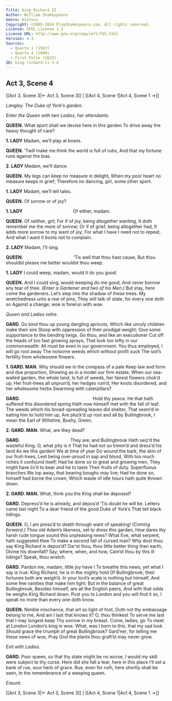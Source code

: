 ```yaml
---
Title: King Richard II
Author: William Shakespeare
Genre: History
Copyright: ©2005-2024 PlayShakespeare.com. All rights reserved.
License: GFDL License 1.3
License URL: http://www.gnu.org/copyleft/fdl.html
Version: 4.3
Sources:
  - Quarto 1 (1597)
  - Quarto 4 (1608)
  - First Folio (1623)
ID: king-richard-ii-3-4
---
```


## Act 3, Scene 4
[[Act 3, Scene 3|← Act 3, Scene 3]] | [[Act 4, Scene 1|Act 4, Scene 1 →]]

*Langley. The Duke of York’s garden.*

*Enter the Queen with two Ladies, her attendants.*

**QUEEN.**
What sport shall we devise here in this garden
To drive away the heavy thought of care?

**1. LADY**
Madam, we’ll play at bowls.

**QUEEN.**
’Twill make me think the world is full of rubs,
And that my fortune runs against the bias.

**2. LADY**
Madam, we’ll dance.

**QUEEN.**
My legs can keep no measure in delight,
When my poor heart no measure keeps in grief;
Therefore no dancing, girl, some other sport.

**1. LADY**
Madam, we’ll tell tales.

**QUEEN.**
Of sorrow or of joy?

**1. LADY**
           Of either, madam.

**QUEEN.**
Of neither, girl;
For if of joy, being altogether wanting,
It doth remember me the more of sorrow;
Or if of grief, being altogether had,
It adds more sorrow to my want of joy;
For what I have I need not to repeat,
And what I want it boots not to complain.

**2. LADY**
Madam, I’ll sing.

**QUEEN.**
           ’Tis well that thou hast cause,
But thou shouldst please me better wouldst thou weep.

**1. LADY**
I could weep, madam, would it do you good.

**QUEEN.**
And I could sing, would weeping do me good,
And never borrow any tear of thee.
*(Enter a Gardener and two of his Men.)*
But stay, here come the gardeners.
Let’s step into the shadow of these trees.
My wretchedness unto a row of pins,
They will talk of state, for every one doth so
Against a change; woe is forerun with woe.

*Queen and Ladies retire.*

**GARD.**
Go bind thou up young dangling apricots,
Which like unruly children make their sire
Stoop with oppression of their prodigal weight;
Give some supportance to the bending twigs.
Go thou, and like an executioner
Cut off the heads of too fast growing sprays,
That look too lofty in our commonwealth:
All must be even in our government.
You thus employed, I will go root away
The noisome weeds which without profit suck
The soil’s fertility from wholesome flowers.

**1. GARD. MAN.**
Why should we in the compass of a pale
Keep law and form and due proportion,
Showing as in a model our firm estate,
When our sea-walled garden, the whole land,
Is full of weeds, her fairest flowers chok’d up,
Her fruit-trees all unprun’d, her hedges ruin’d,
Her knots disordered, and her wholesome herbs
Swarming with caterpillars?

**GARD.**
                Hold thy peace.
He that hath suffered this disordered spring
Hath now himself met with the fall of leaf.
The weeds which his broad-spreading leaves did shelter,
That seem’d in eating him to hold him up,
Are pluck’d up root and all by Bullingbrook,
I mean the Earl of Wiltshire, Bushy, Green.

**2. GARD. MAN.**
What, are they dead?

**GARD.**
           They are; and Bullingbrook
Hath seiz’d the wasteful King. O, what pity is it
That he had not so trimm’d and dress’d his land
As we this garden! We at time of year
Do wound the bark, the skin of our fruit-trees,
Lest being over-proud in sap and blood,
With too much riches it confound itself;
Had he done so to great and growing men,
They might have liv’d to bear and he to taste
Their fruits of duty. Superfluous branches
We lop away, that bearing boughs may live;
Had he done so, himself had borne the crown,
Which waste of idle hours hath quite thrown down.

**2. GARD. MAN.**
What, think you the King shall be deposed?

**GARD.**
Depress’d he is already, and depos’d
’Tis doubt he will be. Letters came last night
To a dear friend of the good Duke of York’s
That tell black tidings.

**QUEEN.**
O, I am press’d to death through want of speaking!
*(Coming forward.)*
Thou old Adam’s likeness, set to dress this garden,
How dares thy harsh rude tongue sound this unpleasing news?
What Eve, what serpent, hath suggested thee
To make a second fall of cursed man?
Why dost thou say King Richard is depos’d?
Dar’st thou, thou little better thing than earth,
Divine his downfall? Say, where, when, and how,
Cam’st thou by this ill tidings? Speak, thou wretch.

**GARD.**
Pardon me, madam, little joy have I
To breathe this news, yet what I say is true:
King Richard, he is in the mighty hold
Of Bullingbrook; their fortunes both are weigh’d.
In your lord’s scale is nothing but himself,
And some few vanities that make him light;
But in the balance of great Bullingbrook,
Besides himself, are all the English peers,
And with that odds he weighs King Richard down.
Post you to London and you will find it so,
I speak no more than every one doth know.

**QUEEN.**
Nimble mischance, that art so light of foot,
Doth not thy embassage belong to me,
And am I last that knows it? O, thou thinkest
To serve me last that I may longest keep
Thy sorrow in my breast. Come, ladies, go
To meet at London London’s king in woe.
What, was I born to this, that my sad look
Should grace the triumph of great Bullingbrook?
Gard’ner, for telling me these news of woe,
Pray God the plants thou graft’st may never grow.

*Exit with Ladies.*

**GARD.**
Poor queen, so that thy state might be no worse,
I would my skill were subject to thy curse.
Here did she fall a tear, here in this place
I’ll set a bank of rue, sour herb of grace.
Rue, even for ruth, here shortly shall be seen,
In the remembrance of a weeping queen.

*Exeunt.*

[[Act 3, Scene 3|← Act 3, Scene 3]] | [[Act 4, Scene 1|Act 4, Scene 1 →]]